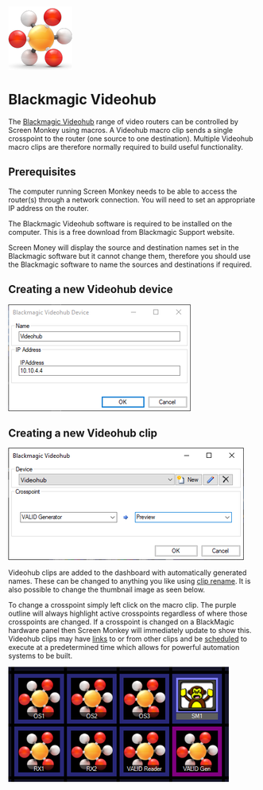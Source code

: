 ![](../../images/videohub.png)
# Blackmagic Videohub
The [Blackmagic Videohub](https://www.blackmagicdesign.com/products) range of video routers can be controlled by Screen Monkey using macros. A Videohub macro clip sends a single crosspoint to the router (one source to one destination). Multiple Videohub macro clips are therefore normally required to build useful functionality.

## Prerequisites
The computer running Screen Monkey needs to be able to access the router(s) through a network connection. You will need to set an appropriate IP address on the router. 

The Blackmagic Videohub software is required to be installed on the computer. This is a free download from Blackmagic Support website.

Screen Money will display the source and destination names set in the Blackmagic software but it cannot change them, therefore you should use the Blackmagic software to name the sources and destinations if required.

## Creating a new Videohub device

![](../../images/macro-videohub-device.png)

## Creating a new Videohub clip

![](../../images/macro-videohub.png)

Videohub clips are added to the dashboard with automatically generated names. These can be changed to anything you like using [clip rename](../clipSettings/rename.md). It is also possible to change the thumbnail image as seen below. 

To change a crosspoint simply left click on the macro clip. The purple outline will always highlight active crosspoints regardless of where those crosspoints are changed. If a crosspoint is changed on a BlackMagic hardware panel then Screen Monkey will immediately update to show this. Videohub clips may have [links](../clipSettings/link.md) to or from other clips and be [scheduled](../toolbar/schedule.md) to execute at a predetermined time which allows for powerful automation systems to be built. 

![](../../images/dashboard-macro-videohub.png)